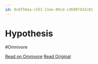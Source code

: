 ```yaml
---
id: 0c6f50aa-c551-11ee-89cd-c3698f432c81
---
```


# Hypothesis
#Omnivore

[Read on Omnivore](https://omnivore.app/me/hypothesis-18d80ff68ba)
[Read Original](https://hypothes.is/a/3CgUmsVLEe64sG81vSdp6Q)

